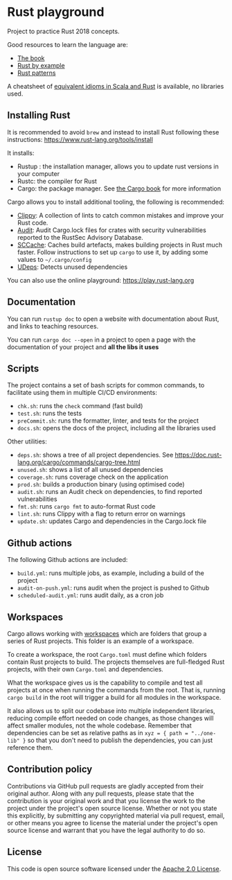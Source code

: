 # Rust playground

Project to practice Rust 2018 concepts.

Good resources to learn the language are:

- [The book](https://doc.rust-lang.org/book/title-page.html)
- [Rust by example](https://doc.rust-lang.org/stable/rust-by-example/index.html)
- [Rust patterns](https://rust-unofficial.github.io/patterns/)

A cheatsheet of [equivalent idioms in Scala and Rust](https://programming-idioms.org/cheatsheet/Scala/Rust) is
available, no libraries used.

## Installing Rust

It is recommended to avoid `brew` and instead to install Rust following these
instructions: <https://www.rust-lang.org/tools/install>

It installs:

- Rustup : the installation manager, allows you to update rust versions in your computer
- Rustc: the compiler for Rust
- Cargo: the package manager. See [the Cargo book](https://doc.rust-lang.org/cargo/) for more information

Cargo allows you to install additional tooling, the following is recommended:

- [Clippy](https://github.com/rust-lang/rust-clippy): A collection of lints to catch common mistakes and improve your
  Rust code.
- [Audit](https://github.com/rustsec/cargo-audit): Audit Cargo.lock files for crates with security vulnerabilities
  reported to the RustSec Advisory Database.
- [SCCache](https://github.com/mozilla/sccache): Caches build artefacts, makes building projects in Rust much faster.
  Follow instructions to set up `cargo` to use it, by adding some values to `~/.cargo/config`
- [UDeps](https://github.com/est31/cargo-udeps): Detects unused dependencies

You can also use the online playground: <https://play.rust-lang.org>

## Documentation

You can run `rustup doc` to open a website with documentation about Rust, and links to teaching resources.

You can run `cargo doc --open` in a project to open a page with the documentation of your project and **all the libs it
uses**

## Scripts

The project contains a set of bash scripts for common commands, to facilitate using them in multiple CI/CD environments:

- `chk.sh`: runs the `check` command (fast build)
- `test.sh`: runs the tests
- `preCommit.sh`: runs the formatter, linter, and tests for the project
- `docs.sh`: opens the docs of the project, including all the libraries used

Other utilities:

- `deps.sh`: shows a tree of all project dependencies. See <https://doc.rust-lang.org/cargo/commands/cargo-tree.html>
- `unused.sh`: shows a list of all unused dependencies
- `coverage.sh`: runs coverage check on the application
- `prod.sh`: builds a production binary (using optimised code)
- `audit.sh`: runs an Audit check on dependencies, to find reported vulnerabilities
- `fmt.sh`: runs `cargo fmt` to auto-format Rust code
- `lint.sh`: runs Clippy with a flag to return error on warnings
- `update.sh`: updates Cargo and dependencies in the Cargo.lock file

## Github actions

The following Github actions are included:

- `build.yml`: runs multiple jobs, as example, including a build of the project
- `audit-on-push.yml`: runs audit when the project is pushed to Github
- `scheduled-audit.yml`: runs audit daily, as a cron job

## Workspaces

Cargo allows working with [workspaces](https://doc.rust-lang.org/book/ch14-03-cargo-workspaces.html) which are folders
that group a series of Rust projects. This folder is an example of a workspace.

To create a workspace, the root `Cargo.toml` must define which folders contain Rust projects to build. The projects
themselves are full-fledged Rust projects, with their own `Cargo.toml` and dependencies.

What the workspace gives us is the capability to compile and test all projects at once when running the commands from
the root. That is, running `cargo build` in the root will trigger a build for all modules in the workspace.

It also allows us to split our codebase into multiple independent libraries, reducing compile effort needed on code
changes, as those changes will affect smaller modules, not the whole codebase. Remember that dependencies can be set as
relative paths as in `xyz = { path = "../one-lib" }` so that you don't need to publish the dependencies, you can just
reference them.

## Contribution policy

Contributions via GitHub pull requests are gladly accepted from their original author. Along with any pull requests,
please state that the contribution is your original work and that you license the work to the project under the
project's open source license. Whether or not you state this explicitly, by submitting any copyrighted material via pull
request, email, or other means you agree to license the material under the project's open source license and warrant
that you have the legal authority to do so.

## License

This code is open source software licensed under
the [Apache 2.0 License]("http://www.apache.org/licenses/LICENSE-2.0.html").
